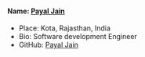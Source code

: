 #### Name: [Payal Jain](https://github.com/payal1206)

- Place: Kota, Rajasthan, India
- Bio: Software development Engineer 
- GitHub: [Payal Jain](https://github.com/payal1206)
